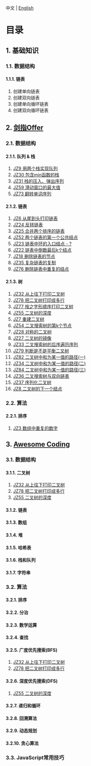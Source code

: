 中文 | [English](./README.EN.md)

# 目录
## 1. 基础知识
### 1.1. 数据结构
#### 1.1.1. 链表
1. 创建单向链表
2. 创建双向链表
3. 创建单向循环链表
4. 创建双向循环链表
## 2. [剑指Offer](https://www.nowcoder.com/ta/coding-interviews)
### 2.1. 数据结构
#### 2.1.1. 队列 & 栈
1. [JZ9 用两个栈实现队列](https://github.com/xavier-9527/leetcode-daily/blob/master/daily/cn/jz-offer/2022-02-11-JZ9.md)
2. [JZ30 包含min函数的栈](https://github.com/xavier-9527/leetcode-daily/blob/master/daily/cn/jz-offer/2022-02-13-JZ30.md)
3. [JZ31 栈的压入、弹出序列](https://github.com/xavier-9527/leetcode-daily/blob/master/daily/cn/jz-offer/2022-02-13-JZ31.md)
4. [JZ59 滑动窗口的最大值](https://github.com/xavier-9527/leetcode-daily/blob/master/daily/cn/jz-offer/2022-02-13-JZ59.md)
5. [JZ73 翻转单词序列](https://github.com/xavier-9527/leetcode-daily/blob/master/daily/cn/jz-offer/2022-02-13-JZ73.md)
#### 2.1.2. 链表
1. [JZ6 从尾到头打印链表](https://github.com/xavier-9527/leetcode-daily/blob/master/daily/cn/jz-offer/2022-02-14-JZ6.md)
2. [JZ24 反转链表](https://github.com/xavier-9527/leetcode-daily/blob/master/daily/cn/jz-offer/2022-02-14-JZ24.md)
3. [JZ25 合并两个排序的链表](https://github.com/xavier-9527/leetcode-daily/blob/master/daily/cn/jz-offer/2022-02-15-JZ25.md)
4. [JZ52 两个链表的第一个公共结点](https://github.com/xavier-9527/leetcode-daily/blob/master/daily/cn/jz-offer/2022-02-16-JZ52.md)
5. [JZ23 链表中环的入口结点 - ?](https://github.com/xavier-9527/leetcode-daily/blob/master/daily/cn/jz-offer/2022-02-16-JZ23.md)
6. [JZ22 链表中倒数最后k个结点](https://github.com/xavier-9527/leetcode-daily/blob/master/daily/cn/jz-offer/2022-02-16-JZ22.md)
7. [JZ18 删除链表的节点](https://github.com/xavier-9527/leetcode-daily/blob/master/daily/cn/jz-offer/2022-02-16-JZ18.md)
8. [JZ35 复杂链表的复制](https://github.com/xavier-9527/leetcode-daily/blob/master/daily/cn/jz-offer/2022-02-18-JZ35.md)
9. [JZ76 删除链表中重复的结点](https://github.com/xavier-9527/leetcode-daily/blob/master/daily/cn/jz-offer/2022-02-19-JZ76.md)
#### 2.1.3. 树
1.  [JZ32 从上往下打印二叉树](https://github.com/xavier-9527/leetcode-daily/blob/master/daily/cn/jz-offer/2022-02-26-JZ32.md)
2.  [JZ78 把二叉树打印成多行](https://github.com/xavier-9527/leetcode-daily/blob/master/daily/cn/jz-offer/2022-02-26-JZ78.md)
3.  [JZ77 按之字形顺序打印二叉树](https://github.com/xavier-9527/leetcode-daily/blob/master/daily/cn/jz-offer/2022-02-22-JZ77.md)
4.  [JZ55 二叉树的深度](https://github.com/xavier-9527/leetcode-daily/blob/master/daily/cn/jz-offer/2022-02-21-JZ55.md)
5.  [JZ7 重建二叉树](https://github.com/xavier-9527/leetcode-daily/blob/master/daily/cn/awesome-coding-js/2022-02-25-JZ7.md)
6.  [JZ54 二叉搜索树的第k个节点](https://github.com/xavier-9527/leetcode-daily/blob/master/daily/cn/awesome-coding-js/2022-02-28-JZ54.md)
7.  [JZ28 对称的二叉树](https://github.com/xavier-9527/leetcode-daily/blob/master/daily/cn/awesome-coding-js/2022-02-28-JZ28.md)
8.  [JZ27 二叉树的镜像](https://github.com/xavier-9527/leetcode-daily/blob/master/daily/cn/awesome-coding-js/2022-02-28-JZ27.md)
9.  [JZ33 二叉搜索树的后序遍历序列](https://github.com/xavier-9527/leetcode-daily/blob/master/daily/cn/awesome-coding-js/2022-02-28-JZ33.md)
10. [JZ79 判断是不是平衡二叉树](https://github.com/xavier-9527/leetcode-daily/blob/master/daily/cn/awesome-coding-js/2022-02-28-JZ79.md)
11. [JZ82 二叉树中和为某一值的路径(一)](https://github.com/xavier-9527/leetcode-daily/blob/master/daily/cn/awesome-coding-js/2022-02-28-JZ82.md)
12. [JZ34 二叉树中和为某一值的路径(二)](https://github.com/xavier-9527/leetcode-daily/blob/master/daily/cn/awesome-coding-js/2022-02-28-JZ34.md)
13. [JZ84 二叉树中和为某一值的路径(三)](https://github.com/xavier-9527/leetcode-daily/blob/master/daily/cn/awesome-coding-js/2022-02-28-JZ84.md)
14. [JZ36 二叉搜索树与双向链表](https://github.com/xavier-9527/leetcode-daily/blob/master/daily/cn/awesome-coding-js/2022-02-28-JZ36.md)
15. [JZ37 序列化二叉树](https://github.com/xavier-9527/leetcode-daily/blob/master/daily/cn/awesome-coding-js/2022-03-01-JZ37.md)
16. [JZ8 二叉树的下一个结点](https://github.com/xavier-9527/leetcode-daily/blob/master/daily/cn/awesome-coding-js/2022-03-01-JZ8.md)

### 2.2. 算法
#### 2.2.1. 排序
1. [JZ3 数组中重复的数字](https://github.com/xavier-9527/leetcode-daily/blob/master/daily/cn/jz-offer/2022-02-11-JZ3.md)

## 3. [Awesome Coding](https://www.nowcoder.com/ta/coding-interviews)
### 3.1. 数据结构
#### 3.1.1. 二叉树
1. [JZ32 从上往下打印二叉树](https://github.com/xavier-9527/leetcode-daily/blob/master/daily/cn/awesome-coding-js/2022-02-24-JZ32.md)
2. [JZ78 把二叉树打印成多行](https://github.com/xavier-9527/leetcode-daily/blob/master/daily/cn/jz-offer/2022-02-26-JZ78.md)
3. [JZ55 二叉树的深度](https://github.com/xavier-9527/leetcode-daily/blob/master/daily/cn/jz-offer/2022-02-21-JZ55.md)
#### 3.1.2. 链表
#### 3.1.3. 数组
#### 3.1.4. 堆
#### 3.1.5. 哈希表
#### 3.1.6. 栈和队列
#### 3.1.7. 字符串
### 3.2. 算法
#### 3.2.1. 排序
#### 3.2.2. 分治
#### 3.2.3. 数学运算
#### 3.2.4. 查找
#### 3.2.5. 广度优先搜索(BFS)
1. [JZ32 从上往下打印二叉树](https://github.com/xavier-9527/leetcode-daily/blob/master/daily/cn/awesome-coding-js/2022-02-24-JZ32.md)
2. [JZ78 把二叉树打印成多行](https://github.com/xavier-9527/leetcode-daily/blob/master/daily/cn/jz-offer/2022-02-26-JZ78.md)
#### 3.2.6. 深度优先搜索(DFS)
1. [JZ55 二叉树的深度](https://github.com/xavier-9527/leetcode-daily/blob/master/daily/cn/jz-offer/2022-02-21-JZ55.md)
#### 3.2.7. 递归和循环
#### 3.2.8. 回溯算法
#### 3.2.9. 动态规划
#### 3.2.10. 贪心算法
### 3.3. JavaScript常用技巧
